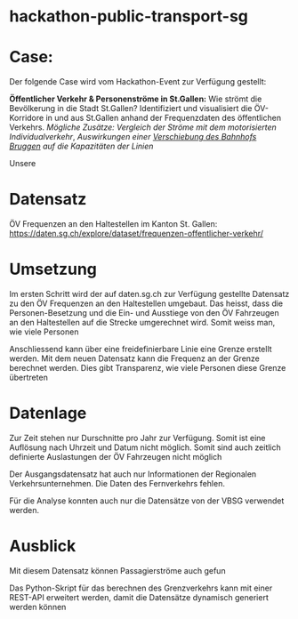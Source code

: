 # hackathon-public-transport-sg

# Case:

Der folgende Case wird vom Hackathon-Event zur Verfügung gestellt:

**Öffentlicher Verkehr & Personenströme in St.Gallen:** Wie strömt die Bevölkerung in die Stadt St.Gallen? Identifiziert und  visualisiert die ÖV-Korridore in und aus St.Gallen anhand der  Frequenzdaten des öffentlichen Verkehrs. *Mögliche Zusätze: Vergleich der Ströme mit dem motorisierten Individualverkehr*, *Auswirkungen einer [Verschiebung des Bahnhofs Bruggen](https://www.tagblatt.ch/ostschweiz/stgallen/vision-die-bahnhoefe-bruggen-und-haggen-zu-einem-neuen-bahnhof-kombinieren-jetzt-prueft-stgallen-die-machbarkeit-ld.2111948) auf die Kapazitäten der Linien*



Unsere

# Datensatz

ÖV Frequenzen an den Haltestellen im Kanton St. Gallen:
 https://daten.sg.ch/explore/dataset/frequenzen-offentlicher-verkehr/



# Umsetzung

Im ersten Schritt wird der auf daten.sg.ch zur Verfügung gestellte Datensatz zu den ÖV Frequenzen an den Haltestellen umgebaut. Das heisst, dass die Personen-Besetzung und die Ein- und Ausstiege von den ÖV Fahrzeugen an den Haltestellen auf die Strecke umgerechnet wird. Somit weiss man, wie viele Personen 

Anschliessend kann über eine freidefinierbare Linie eine Grenze erstellt werden. Mit dem neuen Datensatz kann die Frequenz an der Grenze berechnet werden. Dies gibt Transparenz, wie viele Personen diese Grenze übertreten



# Datenlage

Zur Zeit stehen nur Durschnitte pro Jahr zur Verfügung. Somit ist eine Auflösung nach Uhrzeit und Datum nicht möglich. Somit sind auch zeitlich definierte Auslastungen der ÖV Fahrzeugen nicht möglich

Der Ausgangsdatensatz hat auch nur Informationen der Regionalen Verkehrsunternehmen. Die Daten des Fernverkehrs fehlen.

Für die Analyse konnten auch nur die Datensätze von der VBSG verwendet werden. 

# Ausblick 

Mit diesem Datensatz können Passagierströme auch gefun

Das Python-Skript für das berechnen des Grenzverkehrs kann mit einer REST-API erweitert werden, damit die Datensätze dynamisch generiert werden können

